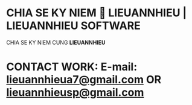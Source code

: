# CHIA SE KY NIEM 🔸 LIEUANNHIEU  | LIEUANNHIEU SOFTWARE
CHIA SE KY NIEM CUNG **LIEUANNHIEU**
# CONTACT WORK: E-mail: **lieuannhieua7@gmail.com** OR **lieuannhieusp@gmail.com**
